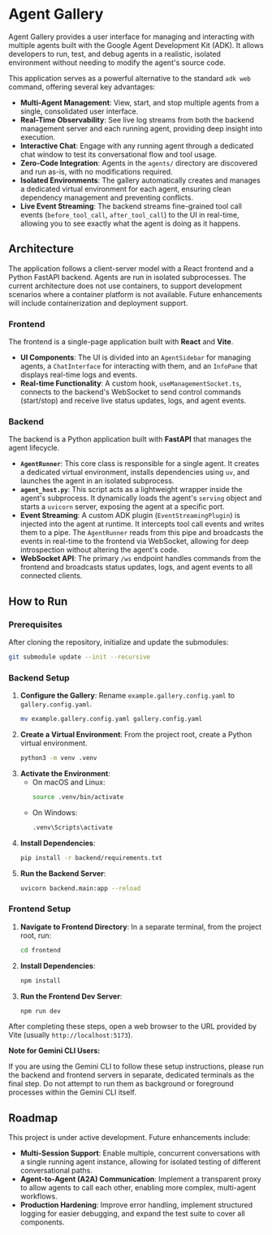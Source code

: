 # Agent Gallery

Agent Gallery provides a user interface for managing and interacting with multiple agents built with the Google Agent Development Kit (ADK). It allows developers to run, test, and debug agents in a realistic, isolated environment without needing to modify the agent's source code.

This application serves as a powerful alternative to the standard `adk web` command, offering several key advantages:

*   **Multi-Agent Management**: View, start, and stop multiple agents from a single, consolidated user interface.
*   **Real-Time Observability**: See live log streams from both the backend management server and each running agent, providing deep insight into execution.
*   **Interactive Chat**: Engage with any running agent through a dedicated chat window to test its conversational flow and tool usage.
*   **Zero-Code Integration**: Agents in the `agents/` directory are discovered and run as-is, with no modifications required.
*   **Isolated Environments**: The gallery automatically creates and manages a dedicated virtual environment for each agent, ensuring clean dependency management and preventing conflicts.
*   **Live Event Streaming**: The backend streams fine-grained tool call events (`before_tool_call`, `after_tool_call`) to the UI in real-time, allowing you to see exactly what the agent is doing as it happens.

## Architecture

The application follows a client-server model with a React frontend and a Python FastAPI backend. Agents are run in isolated subprocesses. The current architecture does not use containers, to support development scenarios where a container platform is not available. Future enhancements will include containerization and deployment support.

### Frontend

The frontend is a single-page application built with **React** and **Vite**.

*   **UI Components**: The UI is divided into an `AgentSidebar` for managing agents, a `ChatInterface` for interacting with them, and an `InfoPane` that displays real-time logs and events.
*   **Real-time Functionality**: A custom hook, `useManagementSocket.ts`, connects to the backend's WebSocket to send control commands (start/stop) and receive live status updates, logs, and agent events.

### Backend

The backend is a Python application built with **FastAPI** that manages the agent lifecycle.

*   **`AgentRunner`**: This core class is responsible for a single agent. It creates a dedicated virtual environment, installs dependencies using `uv`, and launches the agent in an isolated subprocess.
*   **`agent_host.py`**: This script acts as a lightweight wrapper inside the agent's subprocess. It dynamically loads the agent's `serving` object and starts a `uvicorn` server, exposing the agent at a specific port.
*   **Event Streaming**: A custom ADK plugin (`EventStreamingPlugin`) is injected into the agent at runtime. It intercepts tool call events and writes them to a pipe. The `AgentRunner` reads from this pipe and broadcasts the events in real-time to the frontend via WebSocket, allowing for deep introspection without altering the agent's code.
*   **WebSocket API**: The primary `/ws` endpoint handles commands from the frontend and broadcasts status updates, logs, and agent events to all connected clients.

## How to Run

### Prerequisites

After cloning the repository, initialize and update the submodules:

```bash
git submodule update --init --recursive
```

### Backend Setup

1.  **Configure the Gallery**: Rename `example.gallery.config.yaml` to `gallery.config.yaml`.
    ```bash
    mv example.gallery.config.yaml gallery.config.yaml
    ```
2.  **Create a Virtual Environment**: From the project root, create a Python virtual environment.
    ```bash
    python3 -m venv .venv
    ```
3.  **Activate the Environment**:
    *   On macOS and Linux:
        ```bash
        source .venv/bin/activate
        ```
    *   On Windows:
        ```bash
        .venv\Scripts\activate
        ```
4.  **Install Dependencies**:
    ```bash
    pip install -r backend/requirements.txt
    ```
5.  **Run the Backend Server**:
    ```bash
    uvicorn backend.main:app --reload
    ```

### Frontend Setup

1.  **Navigate to Frontend Directory**: In a separate terminal, from the project root, run:
    ```bash
    cd frontend
    ```
2.  **Install Dependencies**:
    ```bash
    npm install
    ```
3.  **Run the Frontend Dev Server**:
    ```bash
    npm run dev
    ```

After completing these steps, open a web browser to the URL provided by Vite (usually `http://localhost:5173`).

**Note for Gemini CLI Users:**

If you are using the Gemini CLI to follow these setup instructions, please run the backend and frontend servers in separate, dedicated terminals as the final step. Do not attempt to run them as background or foreground processes within the Gemini CLI itself.

## Roadmap

This project is under active development. Future enhancements include:

*   **Multi-Session Support**: Enable multiple, concurrent conversations with a single running agent instance, allowing for isolated testing of different conversational paths.
*   **Agent-to-Agent (A2A) Communication**: Implement a transparent proxy to allow agents to call each other, enabling more complex, multi-agent workflows.
*   **Production Hardening**: Improve error handling, implement structured logging for easier debugging, and expand the test suite to cover all components.
